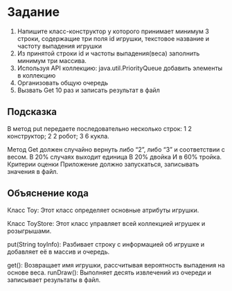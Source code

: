 # Задание

1) Напишите класс-конструктор у которого принимает минимум 3 строки,
содержащие три поля id игрушки, текстовое название и частоту выпадения
игрушки
2) Из принятой строки id и частоты выпадения(веса) заполнить минимум три
массива.
3) Используя API коллекцию: java.util.PriorityQueue добавить элементы в
коллекцию
4) Организовать общую очередь
5) Вызвать Get 10 раз и записать результат в
файл

## Подсказка

В метод put передаете последовательно несколько строк:
1 2 конструктор;
2 2 робот;
3 6 кукла.

Метод Get должен случайно вернуть либо “2”, либо “3” и соответствии с весом.
В 20% случаях выходит единица
В 20% двойка
И в 60% тройка.
Критерии оценки
Приложение должно запускаться, записывать значения в файл.

## Объяснение кода

Класс Toy: Этот класс определяет основные атрибуты игрушки.

Класс ToyStore: Этот класс управляет всей коллекцией игрушек и розыгрышами.

put(String toyInfo): Разбивает строку с информацией об игрушке и добавляет её в массив и очередь.

get(): Возвращает имя игрушки, рассчитывая вероятность выпадения на основе веса.
runDraw(): Выполняет десять извлечений из очереди и записывает результаты в файл.
